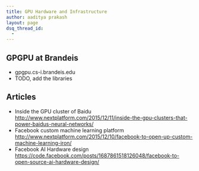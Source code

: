 ```yaml
---
title: GPU Hardware and Infrastructure
author: aaditya prakash
layout: page
dsq_thread_id:
  - 
---
```


## GPGPU at Brandeis
 * gpgpu.cs-i.brandeis.edu
 * TODO, add the libraries

## Articles 
 * Inside the GPU cluster of Baidu <http://www.nextplatform.com/2015/12/11/inside-the-gpu-clusters-that-power-baidus-neural-networks/>
 * Facebook custom machine learning platform <http://www.nextplatform.com/2015/12/10/facebook-to-open-up-custom-machine-learning-iron/>
 * Facebook AI Hardware design <https://code.facebook.com/posts/1687861518126048/facebook-to-open-source-ai-hardware-design/>
